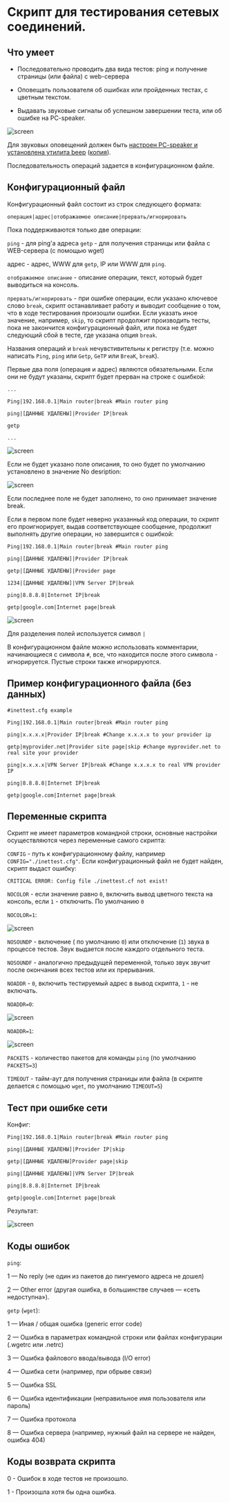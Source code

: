 # Скрипт для тестирования сетевых соединений.

## Что умеет

+ Последовательно проводить два вида тестов: ping и получение страницы (или файла) с web-сервера

+ Оповещать пользователя об ошибках или пройденных тестах, с цветным текстом.

+ Выдавать звуковые сигналы об успешном завершении теста, или об ошибке на PC-speaker.

![screen](https://github.com/tolik-punkoff/Inettest/blob/main/screens/inettest-main.png?raw=true)

Для звуковых оповещений должен быть [настроен PC-speaker и установлена утилита beep](https://tolik-punkoff.com/2018/01/14/pc-speaker-v-linux-ili-kak-sdelat-beep-iz-konsoli-vstroennym-dinamikom-pk/) ([копия](https://lj.rossia.org/users/hex_laden/380240.html)). 

Последовательность операций задается в конфигурационном файле.

## Конфигурационный файл

Конфигурационный файл состоит из строк следующего формата:

`операция|адрес|отображаемое описание|прервать/игнорировать`

Пока поддерживаются только две операции:

`ping` - для ping'а адреса
`getp` - для получения страницы или файла с WEB-сервера (с помощью wget)

адрес - адрес, WWW для `getp`, IP или WWW для `ping`.

`отображаемое описание` - описание операции, текст, который будет выводиться на консоль.

`прервать/игнорировать` - при ошибке операции, если указано ключевое слово `break`, скрипт останавливает работу и выводит сообщение о том, что в ходе тестирования произошли ошибки. Если указать иное значение, например, `skip`, то скрипт продолжит производить тесты, пока не закончится конфигурационный файл, или пока не будет следующий сбой в тесте, где указана опция `break`.

Названия операций и `break` нечувстивительны к регистру (т.е. можно написать `Ping`, `ping` или `Getp`, `GeTP` или `BreaK`, `breaK`).

Первые два поля (операция и адрес) являются обязательными. Если они не будут указаны, скрипт будет прерван на строке с ошибкой:

`...`

`Ping|192.168.0.1|Main router|break #Main router ping`

`ping|[ДАННЫЕ УДАЛЕНЫ]|Provider IP|break`

`getp`

`...`

![screen](https://github.com/tolik-punkoff/Inettest/blob/main/screens/inettest-config-error.png?raw=true)

Если не будет указано поле описания, то оно будет по умолчанию установлено в значение No desription:

![screen](https://github.com/tolik-punkoff/Inettest/blob/main/screens/inettest-no-desription.png?raw=true)

Если последнее поле не будет заполнено, то оно принимает значение break.

Если в первом поле будет неверно указанный код операции, то скрипт его проигнорирует, выдав соответствующее сообщение, продолжит выполнять другие операции, но завершится с ошибкой:

`Ping|192.168.0.1|Main router|break #Main router ping`

`ping|[ДАННЫЕ УДАЛЕНЫ]|Provider IP|break`

`getp|[ДАННЫЕ УДАЛЕНЫ]|Provider page`

`1234|[ДАННЫЕ УДАЛЕНЫ]|VPN Server IP|break`

`ping|8.8.8.8|Internet IP|break`

`getp|google.com|Internet page|break`

![screen](https://github.com/tolik-punkoff/Inettest/blob/main/screens/inettest-unknow-operation.png?raw=true)

Для разделения полей используется символ `|`

В конфигурационном файле можно использовать комментарии, начинающиеся с символа `#`, все, что находится после этого символа - игнорируется. Пустые строки также игнорируются.

## Пример конфигурационного файла (без данных)

`#inettest.cfg example`

`Ping|192.168.0.1|Main router|break #Main router ping`

`ping|x.x.x.x|Provider IP|break #Change x.x.x.x to your provider ip`

`getp|myprovider.net|Provider site page|skip #change myprovider.net to real site your provider`

`ping|x.x.x.x|VPN Server IP|break #Change x.x.x.x to real VPN provider IP`

`ping|8.8.8.8|Internet IP|break`

`getp|google.com|Internet page|break`

## Переменные скрипта

Скрипт не имеет параметров командной строки, основные настройки осуществляются через переменные самого скрипта:

`CONFIG` - путь к конфигурационному файлу, например `CONFIG="./inettest.cfg"`. Если конфигурационный файл не будет найден, скрипт выдаст ошибку:

`CRITICAL ERROR: Config file ./inettest.cf not exist!` 

`NOCOLOR` - если значение равно `0`, включить вывод цветного текста на консоль, если `1` - отключить. По умолчанию `0`

`NOCOLOR=1`:

![screen](https://github.com/tolik-punkoff/Inettest/blob/main/screens/inettest-no-color.png?raw=true)

`NOSOUNDP` - включение ( по умолчанию `0`) или отключение (`1`) звука в процессе тестов. Звук выдается после каждого отдельного теста.

`NOSOUNDF` - аналогично предыдущей переменной, только звук звучит после окончания всех тестов или их прерывания.

`NOADDR` - `0`, включить тестируемый адрес в вывод скрипта, `1` - не включать.

`NOADDR=0`:

![screen](https://github.com/tolik-punkoff/Inettest/blob/main/screens/inettest-noaddr-0.png?raw=true)

`NOADDR=1`:

![screen](https://github.com/tolik-punkoff/Inettest/blob/main/screens/inettest-main.png?raw=true)

`PACKETS` - количество пакетов для команды `ping` (по умолчанию `PACKETS=3`)

`TIMEOUT` - тайм-аут для получения страницы или файла (в скрипте делается с помощью `wget`, по умолчанию `TIMEOUT=5`)

## Тест при ошибке сети

Конфиг:

`Ping|192.168.0.1|Main router|break #Main router ping`

`ping|[ДАННЫЕ УДАЛЕНЫ]|Provider IP|skip`

`getp|[ДАННЫЕ УДАЛЕНЫ]Provider page|skip`

`ping|[ДАННЫЕ УДАЛЕНЫ]|VPN Server IP|break`

`ping|8.8.8.8|Internet IP|break`

`getp|google.com|Internet page|break`

Результат:

![screen](https://github.com/tolik-punkoff/Inettest/blob/main/screens/inettest-network-errors.png?raw=true)

## Коды ошибок

`ping`:

1 — No reply (не один из пакетов до пингуемого адреса не дошел)

2 — Other error (другая ошибка, в большинстве случаев — «сеть недоступна»).

`getp` (`wget`):

1 — Иная / общая ошибка (generic error code)

2 — Ошибка в параметрах командной строки или файлах конфигурации (.wgetrc или .netrc)

3 — Ошибка файлового ввода/вывода (I/O error)

4 — Ошибка сети (например, при обрыве связи)

5 — Ошибка SSL

6 — Ошибка идентификации (неправильное имя пользователя или пароль)

7 — Ошибка протокола

8 — Ошибка сервера (например, нужный файл на сервере не найден, ошибка 404)

## Коды возврата скрипта

0 - Ошибок в ходе тестов не произошло.

1 - Произошла хотя бы одна ошибка.